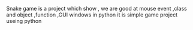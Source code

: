 Snake game is  a project which show , we are good at mouse event ,class and object ,function ,GUI windows in  python 
it is simple game project useing python 
